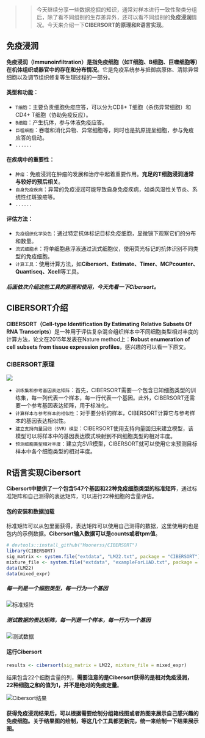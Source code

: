 >> 今天继续分享一些数据挖掘的知识，通常对样本进行一致性聚类分组后，除了看不同组别的生存差异外，还可以看不同组别的**免疫浸润**情况。今天来介绍一下**CIBERSORT的原理和R语言实现**。

## 免疫浸润

**免疫浸润（Immunoinfiltration）是指免疫细胞（如T细胞、B细胞、巨噬细胞等）在机体组织或器官中的存在和分布情况**。它是免疫系统参与抵御病原体、清除异常细胞以及调节组织修复等生理过程的一部分。

#### 类型和功能：
- `T细胞`：主要负责细胞免疫应答，可以分为CD8+ T细胞（杀伤异常细胞）和CD4+ T细胞（协助免疫反应）。
- `B细胞`：产生抗体，参与体液免疫应答。
- `巨噬细胞`：吞噬和消化异物、异常细胞等，同时也是抗原提呈细胞，参与免疫应答的启动。
- `......`

#### 在疾病中的重要性：
- `肿瘤`：免疫浸润在肿瘤的发展和治疗中起着重要作用。**充足的T细胞浸润通常与较好的预后相关**。
- `自身免疫疾病`：异常的免疫浸润可能导致自身免疫疾病，如类风湿性关节炎、系统性红斑狼疮等。
- `......`

#### 评估方法：
- `免疫组织化学染色`：通过特定抗体标记目标免疫细胞，显微镜下观察它们的分布和数量。
- `流式细胞术`：将单细胞悬浮液通过流式细胞仪，使用荧光标记的抗体识别不同类型的免疫细胞。
- `计算工具`：使用计算方法，如**Cibersort、Estimate、Timer、MCPcounter、Quantiseq、Xcell**等工具。

##### 后面依次介绍这些工具的原理和使用，今天先看一下Cibersort。


## CIBERSORT介绍
**CIBERSORT（Cell-type Identification By Estimating Relative Subsets Of RNA Transcripts**）是一种用于评估复杂混合组织样本中不同细胞类型相对丰度的计算方法，论文在2015年发表在Nature method上：**Robust enumeration of cell subsets from tissue expression profiles**，感兴趣的可以看一下原文。

### CIBERSORT原理

![](https://files.mdnice.com/user/23696/87e42072-9c03-45cb-936d-2984b1aee3f8.png)

- `训练集和参考基因表达矩阵`：首先，CIBERSORT需要一个包含已知细胞类型的训练集，每一列代表一个样本，每一行代表一个基因。此外，CIBERSORT还需要一个参考基因表达矩阵，用于标准化。
- `计算样本与参考样本的相似性`：对于要分析的样本，CIBERSORT计算它与参考样本的基因表达相似性。
- `建立支持向量回归（SVR）模型`：CIBERSORT使用支持向量回归来建立模型，该模型可以将样本中的基因表达模式映射到不同细胞类型的相对丰度。
- `预测细胞类型相对丰度`：建立完SVR模型，CIBERSORT就可以使用它来预测目标样本中各个细胞类型的相对丰度。

## R语言实现Cibersort
**Cibersort中提供了一个包含547个基因和22种免疫细胞类型的标准矩阵**，通过标准矩阵和自己测得的表达矩阵，可以进行22种细胞的含量评估。
#### 包的安装和数据加载
标准矩阵可以从包里面获得，表达矩阵可以使用自己测得的数据，这里使用的也是包内的示例数据。**Cibersort输入数据可以是counts或者tpm值**。
```r
# devtools::install_github("Moonerss/CIBERSORT")
library(CIBERSORT)
sig_matrix <- system.file("extdata", "LM22.txt", package = "CIBERSORT")
mixture_file <- system.file("extdata", "exampleForLUAD.txt", package = "CIBERSORT")
data(LM22)
data(mixed_expr)
```
##### 每一列是一个细胞类型，每一行为一个基因
![标准矩阵](https://files.mdnice.com/user/23696/ad7cf4b2-5da9-413c-abbe-4fc5105f3c22.png)

##### 测试数据的表达矩阵，每一列是一个样本，每一行为一个基因
![测试数据](https://files.mdnice.com/user/23696/48b892c3-dae7-4421-a228-9ad690196c6f.png)

#### 运行Cibersort
```r
results <- cibersort(sig_matrix = LM22, mixture_file = mixed_expr)
```
结果包含22个细胞含量的列，**需要注意的是Cibersort获得的是相对免疫浸润，22种细胞之和的值为1，并不是绝对的免疫定量**。

![Cibersort结果](https://files.mdnice.com/user/23696/b0011b3c-a27c-41fa-9526-44e394f5165f.png)

#### 获得免疫浸润结果后，可以根据需要绘制分组箱线图或者热图来展示自己感兴趣的免疫细胞。关于结果图的绘制，等这几个工具都更新完，统一来绘制一下结果展示图。